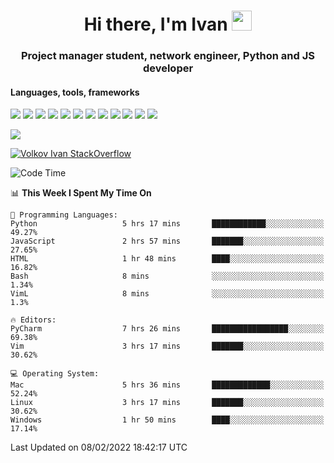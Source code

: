 <h1 align="center">Hi there, I'm Ivan <img src="https://github.com/blackcater/blackcater/blob/main/images/Hi.gif" height="32"></h1>
<h3 align="center">Project manager student, network engineer, Python and JS developer</h3>

<h4>Languages, tools, frameworks</h5>
<p float="left">
<img src="https://img.shields.io/badge/python-3670A0?style=for-the-badge&logo=python&logoColor=ffdd54">
<img src="https://img.shields.io/badge/django-%23092E20.svg?style=for-the-badge&logo=django&logoColor=white">
<img src="https://img.shields.io/badge/postgres-%23316192.svg?style=for-the-badge&logo=postgresql&logoColor=white">
<img src="https://img.shields.io/badge/pycharm-143?style=for-the-badge&logo=pycharm&logoColor=black&color=black&labelColor=green">
<img src="https://img.shields.io/badge/VIM-%2311AB00.svg?style=for-the-badge&logo=vim&logoColor=white">
<img src="https://img.shields.io/badge/Debian-D70A53?style=for-the-badge&logo=debian&logoColor=white">
<img src="https://img.shields.io/badge/Fedora-294172?style=for-the-badge&logo=fedora&logoColor=white">
<img src="https://img.shields.io/badge/mac%20os-000000?style=for-the-badge&logo=macos&logoColor=F0F0F0">
<img src="https://img.shields.io/badge/jira-%230A0FFF.svg?style=for-the-badge&logo=jira&logoColor=white">
<img src="https://img.shields.io/badge/Notion-%23000000.svg?style=for-the-badge&logo=notion&logoColor=white">
<img src="https://img.shields.io/badge/nginx-%23009639.svg?style=for-the-badge&logo=nginx&logoColor=white">
<img src="ttps://img.shields.io/badge/git-%23F05033.svg?style=for-the-badge&logo=git&logoColor=white">
 </p>
 <img src="https://www.codewars.com/users/1interceptor3/badges/large">
 
 [![Volkov Ivan StackOverflow](https://github-readme-stackoverflow.vercel.app/?userID=18140559&layout=compact&theme=dark)](https://stackoverflow.com/users/18140559/volkov-ivan)

<!--START_SECTION:waka-->
![Code Time](http://img.shields.io/badge/Code%20Time-17%20hrs%2043%20mins-blue)

📊 **This Week I Spent My Time On** 

```text
💬 Programming Languages: 
Python                   5 hrs 17 mins       ████████████░░░░░░░░░░░░░   49.27% 
JavaScript               2 hrs 57 mins       ███████░░░░░░░░░░░░░░░░░░   27.65% 
HTML                     1 hr 48 mins        ████░░░░░░░░░░░░░░░░░░░░░   16.82% 
Bash                     8 mins              ░░░░░░░░░░░░░░░░░░░░░░░░░   1.34% 
VimL                     8 mins              ░░░░░░░░░░░░░░░░░░░░░░░░░   1.3%

🔥 Editors: 
PyCharm                  7 hrs 26 mins       █████████████████░░░░░░░░   69.38% 
Vim                      3 hrs 17 mins       ███████░░░░░░░░░░░░░░░░░░   30.62%

💻 Operating System: 
Mac                      5 hrs 36 mins       █████████████░░░░░░░░░░░░   52.24% 
Linux                    3 hrs 17 mins       ███████░░░░░░░░░░░░░░░░░░   30.62% 
Windows                  1 hr 50 mins        ████░░░░░░░░░░░░░░░░░░░░░   17.14%

```


 Last Updated on 08/02/2022 18:42:17 UTC
<!--END_SECTION:waka-->

